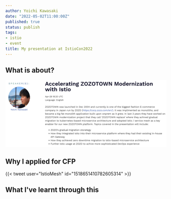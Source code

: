 ```yaml
---
author: Yoichi Kawasaki
date: "2022-05-02T11:00:00Z"
published: true
status: publish
tags:
- istio
- event
title: My presentation at IstioCon2022
---
```


<script async class="speakerdeck-embed" data-id="00e2ed69e032433aacf3ef4966527fe4" data-ratio="1.77725118483412" src="//speakerdeck.com/assets/embed.js"></script>

## What is about?

![](/assets/20220502-istiocon2022-session.png)

## Why I applied for CFP

{{< tweet user="IstioMesh" id="1518651410782605314" >}}


## What I've learnt through this
